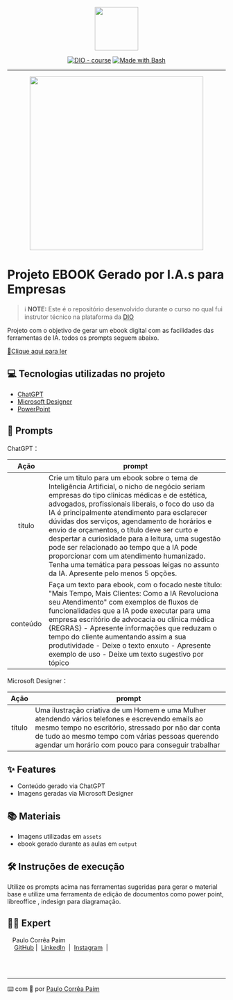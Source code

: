 <p align="center">
    <img width="100" src=".github/assets/banner.png">
</p>


<p align="center">
<a href="https://dio.me/"><img src="https://img.shields.io/badge/DIO-Course-28DA77?logo=youtube" alt="DIO - course"></a>
<a href="https://www.gnu.org/software/bash/" title="Go to Bash homepage"><img src="https://img.shields.io/badge/Prompt-Project-blue?logo=gnu-bash&amp;logoColor=white" alt="Made with Bash"></a></p>

-------


<p align="center">
<img 
    src="./assets/cover.png"
    width="400"  
/>
</p>

# Projeto EBOOK Gerado por I.A.s para Empresas


 > ℹ️ **NOTE:** Este é o repositório desenvolvido durante o curso no qual fui instrutor técnico na plataforma da [DIO](https://dio.me)

Projeto com o objetivo de gerar um ebook digital com as facilidades das ferramentas de IA. todos os prompts
seguem abaixo.

<a href="https://github.com/ppaim/prompts-recipe-to-create-a-ebook/blob/main/output/ebook%20-%20css%20jedi%20output.pdf" title="View PDF now"> 📕Clique aqui para ler</a>

## 💻 Tecnologias utilizadas no projeto

- [ChatGPT](https://chat.openai.com/) 
- [Microsoft Designer](https://create.microsoft.com/pt-br/features/ai-image-generator)
- [PowerPoint](https://www.microsoft.com/en/microsoft-365/powerpoint)

## 🧠 Prompts


ChatGPT：

|   Ação   | prompt                                                                                                                                                                                                                                                                         |
| :------: | ------------------------------------------------------------------------------------------------------------------------------------------------------------------------------------------------------------------------------------------------------------------------------ |
|  título  |Crie um titulo para um ebook sobre o tema de Inteligência Artificial, o nicho de negócio seriam empresas do tipo clinicas médicas e de estética, advogados, profissionais liberais, o foco do uso da IA é principalmente atendimento para esclarecer dúvidas dos serviços, agendamento de horários  e envio de orçamentos, o título deve ser curto e despertar a curiosidade para a leitura, uma sugestão pode ser relacionado ao tempo que a IA pode proporcionar com um atendimento humanizado. Tenha uma temática para pessoas leigas no assunto da IA.  Apresente pelo menos 5 opções.                                                         |
| conteúdo | Faça um texto para ebook, com o focado neste título: "Mais Tempo, Mais Clientes: Como a IA Revoluciona seu Atendimento" com exemplos de fluxos de funcionalidades que a IA pode executar para uma empresa escritório de advocacia ou clínica médica {REGRAS} - Apresente informações que reduzam o tempo do cliente aumentando assim a sua produtividade - Deixe o texto enxuto - Apresente exemplo de uso - Deixe um texto sugestivo por tópico |


Microsoft Designer：

|  Ação  | prompt                                                                                 |
| :----: | -------------------------------------------------------------------------------------- |
| título | Uma ilustração criativa de um Homem e uma Mulher atendendo vários telefones e escrevendo emails ao mesmo tempo no escritório, stressado por não dar conta de tudo ao mesmo tempo com várias pessoas querendo agendar um horário com pouco para conseguir trabalhar |

## ✨ Features

- Conteúdo gerado via ChatGPT
- Imagens geradas via Microsoft Designer

## 📚 Materiais

- Imagens utilizadas em `assets`
- ebook gerado durante as aulas em `output`

## 🛠️ Instruções de execução

Utilize os prompts acima nas ferramentas sugeridas para gerar o material base e utilize uma ferramenta de edição de documentos como power point, libreoffice , indesign para diagramação.

## 👨‍💻 Expert

<p>
  <!---  <img 
      align=left 
      margin=10 
      width=80 
      src="https://avatars.githubusercontent.com/u/37452836?v=4"
    />
--->
    <p>&nbsp&nbsp&nbspPaulo Corrêa Paim<br>
    &nbsp&nbsp&nbsp
    <a href="https://github.com/ppaim">
    GitHub</a>&nbsp;|&nbsp;
    <a href="www.linkedin.com/in/
ppaim">LinkedIn</a>
&nbsp;|&nbsp;
    <a href="https://www.instagram.com/paulocorreap_/">
    Instagram</a>
&nbsp;|&nbsp;</p>
</p>
<br/><br/>
<p>

---

⌨️ com 💜 por [Paulo Corrêa Paim](https://github.com/ppaim)
